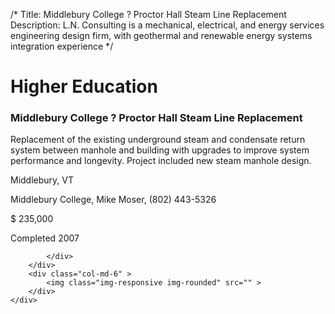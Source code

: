 /*
Title: Middlebury College ? Proctor Hall Steam Line Replacement
Description: L.N. Consulting is a mechanical, electrical, and energy services engineering design firm, with geothermal and renewable energy systems integration experience
*/

# Higher Education

<div>
	<div class="row">
		<div class="col-md-6" >
			<div class="well" >
				<h3>Middlebury College ? Proctor Hall Steam Line Replacement</h3>
				<p>
   
   Replacement of the existing underground steam and condensate return system between manhole and building with upgrades to improve system performance and longevity.  Project included new steam manhole design.
</p>
				<p>Middlebury, VT</p>
				<p>Middlebury College, Mike Moser, (802) 443-5326</p>
				<p></p>
				<p></p>
				<p>$ 235,000</p>
				<p>Completed 2007</p>
				<p></p>
				
			</div>
		</div>
		<div class="col-md-6" >
			<img class="img-responsive img-rounded" src="" >
		</div>
	</div>
</div>